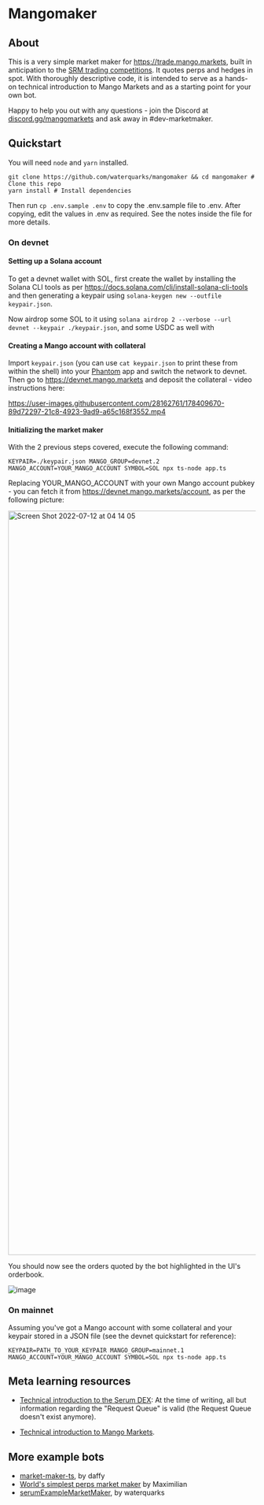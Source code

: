 # Mangomaker

## About

This is a very simple market maker for https://trade.mango.markets, built in anticipation to the [SRM trading competitions](https://twitter.com/mangomarkets/status/1545076351509712896). It quotes perps and hedges in spot. With thoroughly descriptive code, it is intended to serve as a hands-on technical introduction to Mango Markets and as a starting point for your own bot.

Happy to help you out with any questions - join the Discord at [discord.gg/mangomarkets](https://discord.gg/mangomarkets) and ask away in #dev-marketmaker.

## Quickstart

You will need `node` and `yarn` installed.

```shell
git clone https://github.com/waterquarks/mangomaker && cd mangomaker # Clone this repo
yarn install # Install dependencies
```

Then run `cp .env.sample .env` to copy the .env.sample file to .env. After
copying, edit the values in .env as required. See the notes inside the file for
more details.

### On devnet

#### Setting up a Solana account

To get a devnet wallet with SOL, first create the wallet by installing the Solana CLI tools as per https://docs.solana.com/cli/install-solana-cli-tools and then generating a keypair using `solana-keygen new --outfile keypair.json`.

 Now airdrop some SOL to it using `solana airdrop 2 --verbose --url devnet --keypair ./keypair.json`, and some USDC as well with 

#### Creating a Mango account with collateral

Import `keypair.json` (you can use `cat keypair.json` to print these from within the shell) into your [Phantom](https://phantom.app) app and switch the network to devnet. Then go to https://devnet.mango.markets and deposit the collateral - video instructions here:

https://user-images.githubusercontent.com/28162761/178409670-89d72297-21c8-4923-9ad9-a65c168f3552.mp4

#### Initializing the market maker

With the 2 previous steps covered, execute the following command:

```shell
KEYPAIR=./keypair.json MANGO_GROUP=devnet.2 MANGO_ACCOUNT=YOUR_MANGO_ACCOUNT SYMBOL=SOL npx ts-node app.ts
```

Replacing YOUR_MANGO_ACCOUNT with your own Mango account pubkey - you can fetch it from https://devnet.mango.markets/account, as per the following picture:

<img width="1512" alt="Screen Shot 2022-07-12 at 04 14 05" src="https://user-images.githubusercontent.com/28162761/178407428-296584d5-6e29-4281-be30-ec3b21c5993c.png">

You should now see the orders quoted by the bot highlighted in the UI's orderbook.

![image](https://user-images.githubusercontent.com/28162761/178411043-9b01a883-e56b-4e84-8e0a-2ee2eb0e3597.png)

### On mainnet

Assuming you've got a Mango account with some collateral and your keypair stored in a JSON file (see the devnet quickstart for reference):

```shell
KEYPAIR=PATH_TO_YOUR_KEYPAIR MANGO_GROUP=mainnet.1 MANGO_ACCOUNT=YOUR_MANGO_ACCOUNT SYMBOL=SOL npx ts-node app.ts
```

## Meta learning resources

- [Technical introduction to the Serum DEX](https://docs.google.com/document/d/1isGJES4jzQutI0GtQGuqtrBUqeHxl_xJNXdtOv4SdII):
At the time of writing, all but information regarding the "Request Queue" is valid (the Request Queue doesn't exist anymore).

- [Technical introduction to Mango Markets](https://www.notion.so/mango-markets/Technical-Intro-to-Mango-Markets-15a650e4799e41c8bfc043fbf079e6f9).

## More example bots

- [market-maker-ts](https://github.com/blockworks-foundation/market-maker-ts), by daffy
- [World's simplest perps market maker](https://github.com/blockworks-foundation/mango-client-v3/blob/main/src/scripts/benchmarkOrders.ts) by Maximilian
- [serumExampleMarketMaker](https://github.com/blockworks-foundation/mango-client-v3/blob/main/src/scripts/serumExampleMarketMaker.ts), by waterquarks
